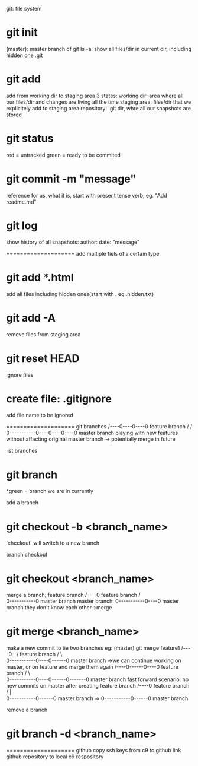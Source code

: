 git: file system

# git init
(master): master branch of git
ls -a: show all files/dir in current dir, including hidden one .git  

# git add <file>
add from working dir to staging area
3 states:
    working dir: area where all our files/dir and changes are living all the time
    staging area: files/dir that we explicitely add to staging area
    repository: .git dir, whre all our snapshots are stored
# git status
red = untracked
green = ready to be commited
            
# git commit -m "message"
reference for us, what it is, start with present tense verb, eg. "Add readme.md"

# git log
show history of all snapshots:
author:
date:
"message"

====================
add multiple fiels of a certain type
# git add *.html

add all files including hidden ones(start with . eg .hidden.txt)
# git add -A 

remove files from staging area
# git reset HEAD <file>

ignore files
# create file: .gitignore
add file name to be ignored

==================== git branches
              /----0----0----0  feature branch
             /              /   
0-----------0----0----0----0    master branch
playing with new features without affacting original master branch
-> potentially merge in future

list branches
# git branch
*green = branch we are in currently

add a branch
# git checkout -b <branch_name>
'checkout' will switch to a new branch

branch checkout
# git checkout <branch_name>

merge a branch;
feature branch
              /----0  feature branch
             /           
0-----------0 master branch
master branch:
0-----------0----0   master branch
they don't know each other->merge
# git merge <branch_name>
make a new commit to tie two branches
eg: (master) git merge feature1
              /----0--\  feature branch
             /         \     
0-----------0----0------0 master branch
->we can continue working on master, or on feature and merge them again
              /----0--\----0----0  feature branch
             /         \     
0-----------0----0------0-------0  master branch
fast forward scenario: no new commits on master after creating feature branch
              /----0  feature branch
             /     |         
0-----------0------0  master branch
=> 0-----------0------0  master branch

remove a branch
# git branch -d <branch_name>

==================== github
copy ssh keys from c9 to github
link github repository to local c9 respository

